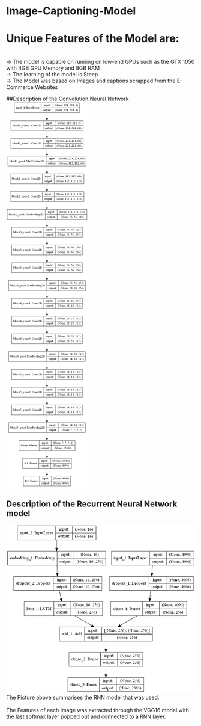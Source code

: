 # Image-Captioning-Model

# Unique Features of the Model are:
<br> -> The model is capable on running on low-end GPUs such as the GTX 1050 with 4GB GPU Memory and 8GB RAM
<br> -> The learning of the model is Steep
<br> -> The Model was based on Images and captions scrapped from the E-Commerce Websites

##Description of the Convolution Neural Network
![image](https://github.com/enigmarikki/Image-Captioning-Model/blob/master/CNN.png)
## Description of the Recurrent Neural Network model
![image](https://github.com/enigmarikki/Image-Captioning-Model/blob/master/model.png)
<br>The Picture above summarises the RNN model that was used.</br>
<br>The Features of each image was extracted through the VGG16 model with the last softmax layer popped out and connected to a RNN layer. <br>

